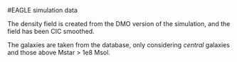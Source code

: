 #EAGLE simulation data

The density field is created from the DMO version of the simulation, and the
field has been CIC smoothed.

The galaxies are taken from the database, only considering *central* galaxies
and those above Mstar > 1e8 Msol.

